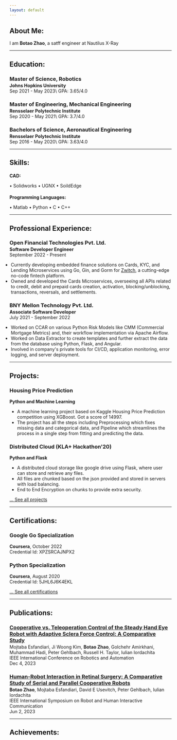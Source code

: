 ```yaml
---
layout: default
---
```

## About Me:

I am **Botao Zhao**, a satff engineer at Nautilus X-Ray

---

## Education:

<h3 style="margin-bottom:2px;">Master of Science, Robotics</h3>
<h4 style="margin:0;">Johns Hopkins University</h4>
Sep 2021 - May 2023\
GPA: 3.65/4.0

<h3 style="margin-bottom:2px;">Master of Engineering, Mechanical Engineering</h3>
<h4 style="margin:0;">Rensselaer Polytechnic Institute</h4>
Sep 2020 - May 2021\
GPA: 3.7/4.0

<h3 style="margin-bottom:2px;">Bachelors of Science, Aeronautical Engineering</h3>
<h4 style="margin:0;">Rensselaer Polytechnic Institute</h4>
Sep 2016 - May 2020\
GPA: 3.63/4.0

---

## Skills:

<h4 style="margin-bottom:2px;">CAD:</h4>
<p style="margin-bottom:4px;">&#x2022; Solidworks &#x2022; UGNX &#x2022; SoildEdge</p>

<h4 style="margin-bottom:2px;">Programming Languages:</h4>
<p style="margin-bottom:4px;">&#x2022; Matlab &#x2022; Python &#x2022; C &#x2022; C++</p>

---

## Professional Experience:

<h3 style="margin-bottom:2px;">Open Financial Technologies Pvt. Ltd.</h3>
<p style="margin:0;"><b>Software Developer Engineer</b><br>
September 2022 - Present</p>
<ul style="margin-left: -1.4em;">
  <li>Currently developing embedded finance solutions on Cards, KYC, and Lending Microservices using Go, Gin, and Gorm for <a href="https://www.zwitch.io/">Zwitch</a>, a cutting-edge no-code fintech platform.</li>
  <li>Owned and developed the Cards Microservices, overseeing all APIs related to credit, debit and prepaid cards creation, activation, blocking/unblocking, transactions, reversals, and settlements.</li>
</ul>

<h3 style="margin-bottom:2px;">BNY Mellon Technology Pvt. Ltd.</h3>
<p style="margin:0;"><b>Associate Software Developer</b><br>
July 2021 - September 2022</p>
<ul style="margin-left: -1.4em;">
  <li>Worked on CCAR on various Python Risk Models like CMM (Commercial Mortgage Metrics) and, their workflow implementation via Apache Airflow.</li>
  <li>Worked on Data Extractor to create templates and further extract the data from the database using Python, Flask, and Angular.</li>
  <li>Involved in company's private tools for CI/CD, application monitoring, error logging, and server deployment.</li>
</ul>

---

## Projects:

<div class="card">
  <h3>Housing Price Prediction</h3>
  <p><b>Python and Machine Learning</b></p>
  <ul>
    <li>A machine learning project based on Kaggle Housing Price Prediction competition using XGBoost. Got a score of 14997.</li>
    <li>The project has all the steps including Preprocessing which fixes missing data and categorical data, and Pipeline which streamlines the process in a single step from fitting and predicting the data.</li>
  </ul>
  <a href="https://vaibhavvikas.ml/housing-price-predictor/"><span class="card-link-spanner"></span></a>
</div>

<div class="card">
  <h3>Distributed Cloud (KLA+ Hackathon'20)</h3>
  <p><b>Python and Flask</b></p>
  <ul>
    <li>A distributed cloud storage like google drive using Flask, where user can store and retrieve any files.</li>
    <li>All files are chunked based on the json provided and stored in servers with load balancing.</li>
    <li>End to End Encryption on chunks to provide extra security.</li>
  </ul>
  <a href="https://vaibhavvikas.ml/distributed-cloud"><span class="card-link-spanner"></span></a>
</div>

[... See all projects](./projects)

---

## Certifications:

<div class="card">
  <h3>Google Go Specialization</h3>
  <p><b>Coursera</b>, October 2022<br>
  Credential Id: XPZSRCAJNPX2</p>
  <a href="https://www.coursera.org/account/accomplishments/specialization/XPZSRCAJNPX2"><span class="card-link-spanner"></span></a>
</div>

<div class="card">
  <h3>Python Specialization</h3>
  <p><b>Coursera</b>, August 2020<br>
  Credential Id: 5JHL6J6K4EKL</p>
  <a href="https://www.coursera.org/account/accomplishments/specialization/certificate/5JHL6J6K4EKL"><span class="card-link-spanner"></span></a>
</div>

[... See all certifications](./certifications)

---

## Publications:

<h3 style="margin-bottom:2px; color:var(--clr-a-text);"><a href="https://ieeexplore.ieee.org/abstract/document/10611084">Cooperative vs. Teleoperation Control of the Steady Hand Eye Robot with Adaptive Sclera Force Control: A Comparative Study</a></h3>
<p style="margin:0;">Mojtaba Esfandiari, Ji Woong Kim, <b>Botao Zhao</b>, Golchehr Amirkhani, Muhammad Hadi, Peter Gehlbach, Russell H. Taylor, Iulian Iordachita<br>
IEEE International Conference on Robotics and Automation<br>
Dec 4, 2023<br>

<h3 style="margin-bottom:2px; color:var(--clr-a-text);"><a href="https://ieeexplore.ieee.org/abstract/document/10309472">Human-Robot Interaction in Retinal Surgery: A Comparative Study of Serial and Parallel Cooperative Robots</a></h3>
<p style="margin:0;"><b>Botao Zhao</b>, Mojtaba Esfandiari, David E Usevitch, Peter Gehlbach, Iulian Iordachita<br>
IEEE International Symposium on Robot and Human Interactive Communication<br>
Jun 2, 2023<br>

---

## Achievements:
